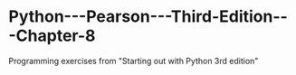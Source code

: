 # Python---Pearson---Third-Edition---Chapter-8
Programming exercises from "Starting out with Python 3rd edition"
